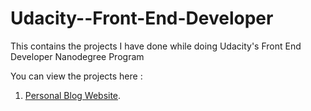 # Udacity--Front-End-Developer

This contains the projects I have done while doing Udacity's Front End Developer Nanodegree Program

You can view the projects here : 
1) [Personal Blog Website](https://agitated-bohr-1157a0.netlify.app/).
